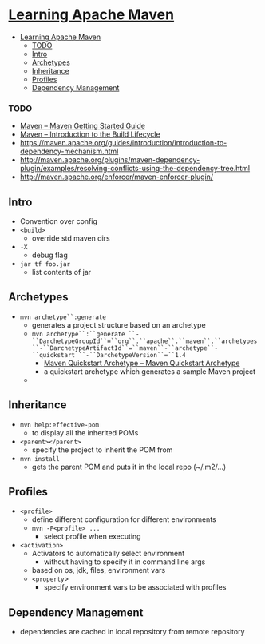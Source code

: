 # [Learning Apache Maven](https://learning.oreilly.com/videos/learning-apache-maven/9781771373661)

- [Learning Apache Maven](#learning-apache-maven)
    - [TODO](#todo)
  - [Intro](#intro)
  - [Archetypes](#archetypes)
  - [Inheritance](#inheritance)
  - [Profiles](#profiles)
  - [Dependency Management](#dependency-management)

### TODO

* [Maven – Maven Getting Started Guide](https://maven.apache.org/guides/getting-started/index.html)
* [Maven – Introduction to the Build Lifecycle](https://maven.apache.org/guides/introduction/introduction-to-the-lifecycle.html)
* https://maven.apache.org/guides/introduction/introduction-to-dependency-mechanism.html
* http://maven.apache.org/plugins/maven-dependency-plugin/examples/resolving-conflicts-using-the-dependency-tree.html
* http://maven.apache.org/enforcer/maven-enforcer-plugin/

## Intro

* Convention over config
* `<build>` 
    * override std maven dirs
* `-X` 
    * debug flag
* ``jar tf foo.jar``
    * list contents of jar

## Archetypes

* `mvn archetype``:generate` 
    * generates a project structure based on an archetype
    * `mvn archetype``:``generate ``-``DarchetypeGroupId``=``org``.``apache``.``maven``.``archetypes ``-``DarchetypeArtifactId``=``maven``-``archetype``-``quickstart ``-``DarchetypeVersion``=``1.4`
        *  [Maven Quickstart Archetype – Maven Quickstart Archetype](https://maven.apache.org/archetypes/maven-archetype-quickstart/)
        * a quickstart archetype which generates a sample Maven project
    * 

## Inheritance

* `mvn help:effective-pom`
    * to display all the inherited POMs
* `<parent></parent>` 
    *  specify the project to inherit the POM from
*  `mvn install`
    * gets the parent POM and puts it in the local repo (~/.m2/...)

## Profiles

* `<profile>`
    * define different configuration for different environments
    * `mvn -P<profile> ...` 
        * select profile when executing
* `<activation>`
    * Activators to automatically select environment
        * without having to specify it in command line args
    * based on os, jdk, files, environment vars
    * `<property`>
        * specify environment vars to be associated with profiles

## Dependency Management

* dependencies are cached in local repository from remote repository